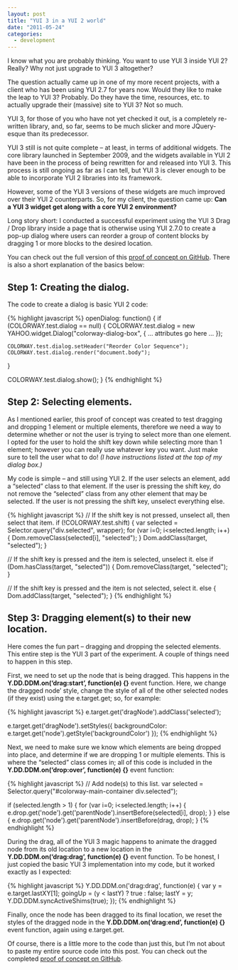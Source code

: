 ```yaml
---
layout: post
title: "YUI 3 in a YUI 2 world"
date: "2011-05-24"
categories:
  - development
---
```


I know what you are probably thinking.  You want to use YUI 3 inside YUI 2?  Really?  Why not just upgrade to YUI 3 altogether?

The question actually came up in one of my more recent projects, with a client who has been using YUI 2.7 for years now.  Would they like to make the leap to YUI 3?  Probably.  Do they have the time, resources, etc. to actually upgrade their (massive) site to YUI 3?  Not so much.

YUI 3, for those of you who have not yet checked it out, is a completely re-written library, and, so far, seems to be much slicker and more JQuery-esque than its predecessor.

YUI 3 still is not quite complete – at least, in terms of additional widgets.  The core library launched in September 2009, and the widgets available in YUI 2 have been in the process of being rewritten for and released into YUI 3.  This process is still ongoing as far as I can tell, but YUI 3 is clever enough to be able to incorporate YUI 2 libraries into its framework.

However, some of the YUI 3 versions of these widgets are much improved over their YUI 2 counterparts.  So, for my client, the question came up: __Can a YUI 3 widget get along with a core YUI 2 environment?__

Long story short: I conducted a successful experiment using the YUI 3 Drag / Drop library inside a page that is otherwise using YUI 2.7.0 to create a pop-up dialog where users can reorder a group of content blocks by dragging 1 or more blocks to the desired location.

You can check out the full version of this [proof of concept on GitHub](https://github.com/thatdevgirl/color-sequencing).  There is also a short explanation of the basics below:

## Step 1: Creating the dialog.

The code to create a dialog is basic YUI 2 code:

{% highlight javascript %}
openDialog: function() {
  if (COLORWAY.test.dialog == null) {
    COLORWAY.test.dialog = new YAHOO.widget.Dialog("colorway-dialog-box", {
      ... attributes go here ...
    });

    COLORWAY.test.dialog.setHeader("Reorder Color Sequence");
    COLORWAY.test.dialog.render("document.body");
  }

  COLORWAY.test.dialog.show();
}
{% endhighlight %}

## Step 2: Selecting elements.

As I mentioned earlier, this proof of concept was created to test dragging and dropping 1 element or multiple elements, therefore we need a way to determine whether or not the user is trying to select more than one element.  I opted for the user to hold the shift key down while selecting more than 1 element; however you can really use whatever key you want.  Just make sure to tell the user what to do!  _(I have instructions listed at the top of my dialog box.)_

My code is simple – and still using YUI 2.  If the user selects an element, add a “selected” class to that element.  If the user is pressing the shift key, do not remove the “selected” class from any other element that may be selected.  If the user is not pressing the shift key, unselect everything else.

{% highlight javascript %}
// If the shift key is not pressed, unselect all, then select that item.
if (!COLORWAY.test.shift) {
  var selected = Selector.query("div.selected", wrapper);
  for (var i=0; i<selected.length; i++) {
   Dom.removeClass(selected[i], "selected");
  }
  Dom.addClass(target, "selected");
}

// If the shift key is pressed and the item is selected, unselect it.
else if (Dom.hasClass(target, "selected")) {
  Dom.removeClass(target, "selected");
}

// If the shift key is pressed and the item is not selected, select it.
else {
    Dom.addClass(target, "selected");
}
{% endhighlight %}

## Step 3: Dragging element(s) to their new location.

Here comes the fun part – dragging and dropping the selected elements.  This entire step is the YUI 3 part of the experiment.  A couple of things need to happen in this step.

First, we need to set up the node that is being dragged.  This happens in the __Y.DD.DDM.on(‘drag:start’, function(e) {}__ event function.  Here, we change the dragged node’ style, change the style of all of the other selected nodes (if they exist) using the e.target.get; so, for example:

{% highlight javascript %}
e.target.get('dragNode').addClass('selected');

e.target.get('dragNode').setStyles({
    backgroundColor: e.target.get('node').getStyle('backgroundColor')
});
{% endhighlight %}

Next, we need to make sure we know which elements are being dropped into place, and determine if we are dropping 1 or multiple elements.  This is where the “selected” class comes in; all of this code is included in the __Y.DD.DDM.on(‘drop:over’, function(e) {}__ event function:

{% highlight javascript %}
// Add node(s) to this list.
var selected = Selector.query("#colorway-main-container div.selected");

if (selected.length > 1) {
  for (var i=0; i<selected.length; i++) {
    e.drop.get('node').get('parentNode').insertBefore(selected[i], drop);
  }
} else {
  e.drop.get('node').get('parentNode').insertBefore(drag, drop);
}
{% endhighlight %}

During the drag, all of the YUI 3 magic happens to animate the dragged node from its old location to a new location in the __Y.DD.DDM.on(‘drag:drag’, function(e) {}__ event function.  To be honest, I just copied the basic YUI 3 implementation into my code, but it worked exactly as I expected:

{% highlight javascript %}
Y.DD.DDM.on('drag:drag', function(e) {
  var y = e.target.lastXY[1];
  goingUp = (y < lastY) ? true : false;
  lastY = y;
  Y.DD.DDM.syncActiveShims(true);
});
{% endhighlight %}

Finally, once the node has been dragged to its final location, we reset the styles of the dragged node in the __Y.DD.DDM.on(‘drag:end’, function(e) {}__ event function, again using e.target.get.

Of course, there is a little more to the code than just this, but I’m not about to paste my entire source code into this post.  You can check out the completed [proof of concept on GitHub](https://github.com/thatdevgirl/color-sequencing).
